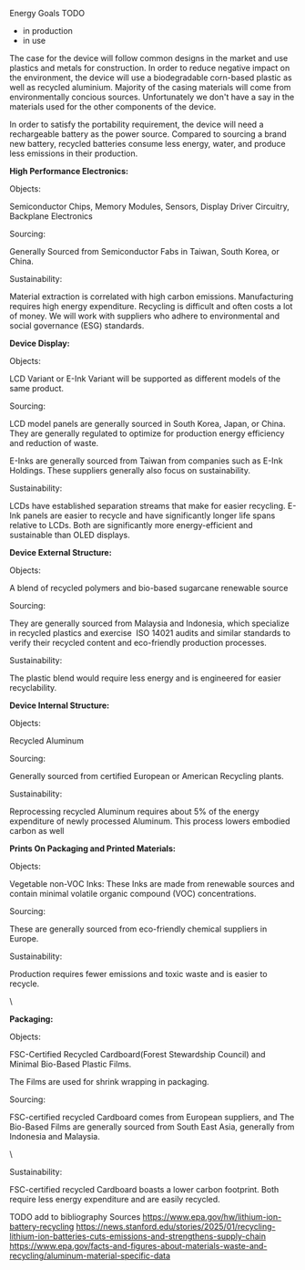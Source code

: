 Energy Goals TODO
- in production
- in use

The case for the device will follow common designs in the market and use plastics and metals for construction.
In order to reduce negative impact on the environment, the device will use a biodegradable corn-based plastic as well as recycled aluminium.
Majority of the casing materials will come from environmentally concious sources. 
Unfortunately we don't have a say in the materials used for the other components of the device.

In order to satisfy the portability requirement, the device will need a rechargeable battery as the power source.
Compared to sourcing a brand new battery, recycled batteries consume less energy, water, and produce less emissions in their production. 

**High Performance Electronics:**

Objects:  

Semiconductor Chips, Memory Modules, Sensors, Display Driver Circuitry, Backplane Electronics

Sourcing:

Generally Sourced from Semiconductor Fabs in Taiwan, South Korea, or China.

Sustainability:

Material extraction is correlated with high carbon emissions. Manufacturing requires high energy expenditure. Recycling is difficult and often costs a lot of money. We will work with suppliers who adhere to environmental and social governance (ESG) standards.

**Device Display:**

Objects:

LCD Variant or E-Ink Variant will be supported as different models of the same product.

Sourcing:

LCD model panels are generally sourced in South Korea, Japan, or China. They are generally regulated to optimize for production energy efficiency and reduction of waste. 

E-Inks are generally sourced from Taiwan from companies such as E-Ink Holdings. These suppliers generally also focus on sustainability. 

Sustainability:

LCDs have established separation streams that make for easier recycling. E-Ink panels are easier to recycle and have significantly longer life spans relative to LCDs. Both are significantly more energy-efficient and sustainable than OLED displays.

**Device External Structure:**

Objects:

A blend of recycled polymers and bio-based sugarcane renewable source

Sourcing:

They are generally sourced from Malaysia and Indonesia, which specialize in recycled plastics and exercise  ISO 14021 audits and similar standards to verify their recycled content and eco-friendly production processes.

Sustainability:

The plastic blend would require less energy and is engineered for easier recyclability.

**Device Internal Structure:**

Objects:

Recycled Aluminum

Sourcing:

Generally sourced from certified European or American Recycling plants.

Sustainability:

Reprocessing recycled Aluminum requires about 5% of the energy expenditure of newly processed Aluminum. This process lowers embodied carbon as well

**Prints On Packaging and Printed Materials:** 

Objects:

Vegetable non-VOC Inks: These Inks are made from renewable sources and contain minimal volatile organic compound (VOC) concentrations.

Sourcing:

These are generally sourced from eco-friendly chemical suppliers in Europe. 

Sustainability:

Production requires fewer emissions and toxic waste and is easier to recycle. 

\


**Packaging:**

Objects:

FSC-Certified Recycled Cardboard(Forest Stewardship Council) and Minimal Bio-Based Plastic Films.

The Films are used for shrink wrapping in packaging.

Sourcing:

FSC-certified recycled Cardboard comes from European suppliers, and The Bio-Based Films are generally sourced from South East Asia, generally from Indonesia and Malaysia. 

\


Sustainability:

FSC-certified recycled Cardboard boasts a lower carbon footprint. Both require less energy expenditure and are easily recycled. 

TODO add to bibliography
Sources
https://www.epa.gov/hw/lithium-ion-battery-recycling
https://news.stanford.edu/stories/2025/01/recycling-lithium-ion-batteries-cuts-emissions-and-strengthens-supply-chain
https://www.epa.gov/facts-and-figures-about-materials-waste-and-recycling/aluminum-material-specific-data
